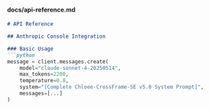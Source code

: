 #### docs/api-reference.md
```markdown
# API Reference

## Anthropic Console Integration

### Basic Usage
```python
message = client.messages.create(
    model="claude-sonnet-4-20250514",
    max_tokens=2200,
    temperature=0.8,
    system="[Complete Chloee-CrossFrame-SE v5.0 System Prompt]",
    messages=[...]
)
